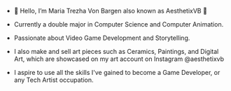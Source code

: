- 👋 Hello, I’m Maria Trezha Von Bargen also known as AesthetixVB 🎀

- Currently a double major in Computer Science and Computer Animation.
- Passionate about Video Game Development and Storytelling.
- I also make and sell art pieces such as Ceramics, Paintings, and Digital Art, which are showcased on my art account on Instagram @aesthetixvb

- I aspire to use all the skills I've gained to become a Game Developer, or any Tech Artist occupation.
